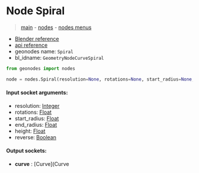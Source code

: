 # Node Spiral

> [main](../structure.md) - [nodes](nodes.md) - [nodes menus](nodes_menus.md)

- [Blender reference](https://docs.blender.org/manual/en/latest/modeling/geometry_nodes/curve_primitives/curve_spiral.html)
- [api reference](https://docs.blender.org/api/current/bpy.types.GeometryNodeCurveSpiral.html)
- geonodes name: `Spiral`
- bl_idname: `GeometryNodeCurveSpiral`

```python
from geonodes import nodes

node = nodes.Spiral(resolution=None, rotations=None, start_radius=None, end_radius=None, height=None, reverse=None)
```

#### Input socket arguments:

- resolution: [Integer](Integer.md)
- rotations: [Float](Float.md)
- start_radius: [Float](Float.md)
- end_radius: [Float](Float.md)
- height: [Float](Float.md)
- reverse: [Boolean](Boolean.md)

#### Output sockets:

- **curve** : [Curve](Curve

